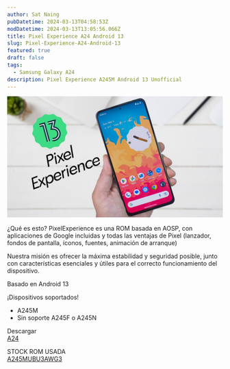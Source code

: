 ```yaml
---
author: Sat Naing
pubDatetime: 2024-03-13T04:58:53Z
modDatetime: 2024-03-13T13:05:56.066Z
title: Pixel Experience A24 Android 13
slug: Pixel-Experience-A24-Android-13
featured: true
draft: false
tags:
  - Samsung Galaxy A24
description: Pixel Experience A245M Android 13 Unofficial
---
```

<img src="/src/img/pixel-experience-13.jpg">

¿Qué es esto?
PixelExperience es una ROM basada en AOSP, con aplicaciones de Google incluidas y todas las ventajas de Pixel (lanzador, fondos de pantalla, íconos, fuentes, animación de arranque)

Nuestra misión es ofrecer la máxima estabilidad y seguridad posible, junto con características esenciales y útiles para el correcto funcionamiento del dispositivo.

Basado en Android 13


¡Dispositivos soportados!
- A245M
- Sin soporte A245F o A245N

Descargar
<br>
<a href="https://github.com/VictorVasquezZT2005/PIXEL-EXPERIENCE-A245M/releases/tag/PIXEL-EXPERIENSE-13-A245M">A24</a>

STOCK ROM USADA
<br>
<a href="https://samfw.com/firmware/SM-A245M/ZTO/A245MUBU3AWG3">A245MUBU3AWG3</a>